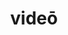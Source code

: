 ---
title: videō
meaning: to see
ch: four
pos: verb
secondppstem: vid
infend: ēre
conjugation: second
derivative: vision, evidence
mt: yes
mt1thru4: yes
---